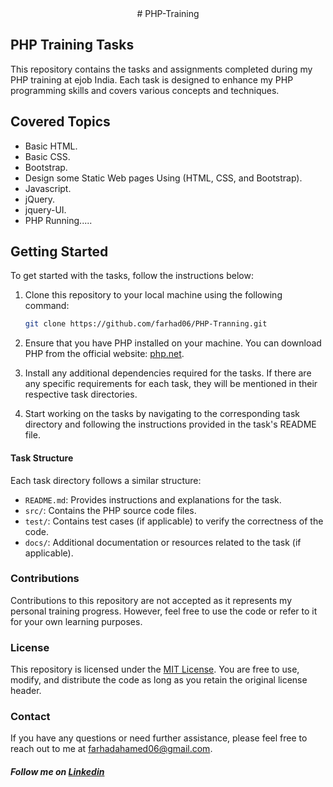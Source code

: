 <center> # PHP-Training </center>

## PHP Training Tasks

This repository contains the tasks and assignments completed during my PHP training at ejob India. Each task is designed to enhance my PHP programming skills and covers various concepts and techniques.

## Covered Topics
- Basic HTML.
- Basic CSS.
- Bootstrap.
- Design some Static Web pages Using (HTML, CSS, and Bootstrap).
- Javascript.
- jQuery.
- jquery-UI.
- PHP Running.....


## Getting Started

To get started with the tasks, follow the instructions below:

1. Clone this repository to your local machine using the following command:

   ```bash
   git clone https://github.com/farhad06/PHP-Tranning.git
   ```

2. Ensure that you have PHP installed on your machine. You can download PHP from the official website: [php.net](https://www.php.net/downloads.php).

3. Install any additional dependencies required for the tasks. If there are any specific requirements for each task, they will be mentioned in their respective task directories.

4. Start working on the tasks by navigating to the corresponding task directory and following the instructions provided in the task's README file.

#### Task Structure

Each task directory follows a similar structure:

- `README.md`: Provides instructions and explanations for the task.
- `src/`: Contains the PHP source code files.
- `test/`: Contains test cases (if applicable) to verify the correctness of the code.
- `docs/`: Additional documentation or resources related to the task (if applicable).

### Contributions

Contributions to this repository are not accepted as it represents my personal training progress. However, feel free to use the code or refer to it for your own learning purposes.

### License

This repository is licensed under the [MIT License](LICENSE). You are free to use, modify, and distribute the code as long as you retain the original license header.

### Contact

If you have any questions or need further assistance, please feel free to reach out to me at [farhadahamed06@gmail.com](mailto:farhadahamed06@gmail.com). 

##### Follow me on <a href="https://www.linkedin.com/in/farhadahamed/">Linkedin</a>

